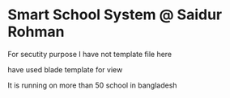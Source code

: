 <h1> Smart School System @ Saidur Rohman</h1>

<p>For secutity purpose I have not template file here</p>

<p> have used blade template for view<p>
<p>It is running on  more than 50 school in bangladesh<p/>